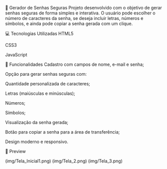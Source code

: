 🔐 Gerador de Senhas Seguras
Projeto desenvolvido com o objetivo de gerar senhas seguras de forma simples e interativa. O usuário pode escolher o número de caracteres da senha, se deseja incluir letras, números e símbolos, e ainda pode copiar a senha gerada com um clique.

💻 Tecnologias Utilizadas
HTML5

CSS3

JavaScript

🎯 Funcionalidades
Cadastro com campos de nome, e-mail e senha;

Opção para gerar senhas seguras com:

Quantidade personalizada de caracteres;

Letras (maiúsculas e minúsculas);

Números;

Símbolos;

Visualização da senha gerada;

Botão para copiar a senha para a área de transferência;

Design moderno e responsivo.

📸 Preview

(img/Tela_Inicial1.png)
(img/Tela_2.png)
(img/Tela_3.png)

